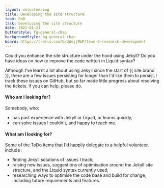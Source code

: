 ```yaml
---
layout: volunteering
title: Developing the site structure
team: RnD
task: Developing the site structure
date: 2021-01-21
buttonStyle: fg-general-chap
backgroundStyle: bg-general-chap
board: https://trello.com/b/3WejjMbP/team-3-research-development
---
```


Could you enhance the site structure under the hood using Jekyll? Do you have ideas on how to improve the code written in Liquid syntax?
<!-- excerpt-end -->
Although I've learnt a lot about using Jekyll since the start of {{ site.brand }}, there are a few issues persisting for longer than I'd like them to persist.
I track these issues on GitHub, but so far made little progress about resolving the tickets.
If you can help, please do.

#### Who am I looking for?

Somebody, who:

+ has past experience with Jekyll or Liquid, or learns quickly;
+ can solve issues I couldn't, and happy to teach me.

#### What am I looking for?

Some of the ToDo items that I'd happily delegate to a helpful volunteer, include :

+ finding Jekyll solutions of issues I track;
+ raising new issues, suggestions of optimisation around the Jekyll site structure, and the Liquid syntax currently used;
+ researching ways to optimise the code base and build for change, including future requirements and features.
